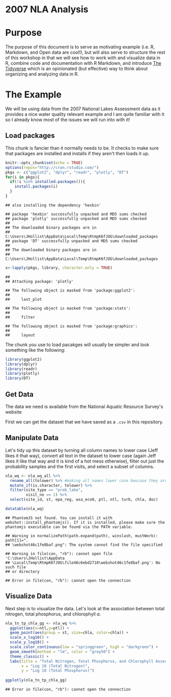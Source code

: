 # 2007 NLA Analysis

# Purpose

The purpose of this document is to serve as motivating example (i.e. R, Markdown, and Open data are cool!), but will also serve to structure the rest of this workshop in that we will see how to work with and visualize data in R, combine code and documentation with R Markdown, and introduce [The Tidyverse](https://tidyverse.org) which is an opinionated (but effective) way to think about organizing and analyzing data in R.

# The Example

We will be using data from the 2007 National Lakes Assessment data as it provides a nice water quality relevant example and I am quite familiar with it so I already know most of the issues we will run into with it! 

## Load packages

This chunk is fancier than it normally needs to be.  It checks to make sure that packages are installed and installs if they aren't then loads it up.


```r
knitr::opts_chunk$set(echo = TRUE)
options(repos="http://cran.rstudio.com/")
pkgs <- c("ggplot2", "dplyr", "readr", "plotly", "DT")
for(i in pkgs){
  if(!i %in% installed.packages()){
    install.packages(i)
  }
}
```

```
## also installing the dependency 'hexbin'
```

```
## package 'hexbin' successfully unpacked and MD5 sums checked
## package 'plotly' successfully unpacked and MD5 sums checked
## 
## The downloaded binary packages are in
## 	C:\Users\JHollist\AppData\Local\Temp\RtmpK6fJOG\downloaded_packages
## package 'DT' successfully unpacked and MD5 sums checked
## 
## The downloaded binary packages are in
## 	C:\Users\JHollist\AppData\Local\Temp\RtmpK6fJOG\downloaded_packages
```

```r
x<-lapply(pkgs, library, character.only = TRUE)
```

```
## 
## Attaching package: 'plotly'
```

```
## The following object is masked from 'package:ggplot2':
## 
##     last_plot
```

```
## The following object is masked from 'package:stats':
## 
##     filter
```

```
## The following object is masked from 'package:graphics':
## 
##     layout
```

The chunk you use to load pacakges will usually be simpler and look something like the following:   


```r
library(ggplot2)
library(dplyr)
library(readr)
library(plotly)
library(DT)
```

## Get Data 

The data we need is available from the National Aquatic Resource Survey's website

First we can get the dataset that we have saved as a `.csv` in this repository.



## Manipulate Data

Let's tidy up this dataset by turning all column names to lower case (Jeff likes it that way), convert all text in the dataset to lower case (again Jeff likes it like that way and it is kind of a hot mess otherwise), filter out just the probability samples and the first visits, and select a subset of columns.


```r
nla_wq <- nla_wq_all %>%
  rename_all(tolower) %>% #making all names lower case beucase they are a mess!
  mutate_if(is.character, tolower) %>%
  filter(site_type == "prob_lake",
         visit_no == 1) %>%
  select(site_id, st, epa_reg, wsa_eco9, ptl, ntl, turb, chla, doc)

datatable(nla_wq)
```

```
## PhantomJS not found. You can install it with webshot::install_phantomjs(). If it is installed, please make sure the phantomjs executable can be found via the PATH variable.
```

```
## Warning in normalizePath(path.expand(path), winslash, mustWork): path[1]=".
## \webshot46c1fe8baf.png": The system cannot find the file specified
```

```
## Warning in file(con, "rb"): cannot open file 'C:\Users\JHollist\AppData
## \Local\Temp\RtmpK6fJOG\file46c6ebd2710\webshot46c1fe8baf.png': No such file
## or directory
```

```
## Error in file(con, "rb"): cannot open the connection
```

## Visualize Data

Next step is to visualize the data.  Let's look at the association between total nitrogen, total phosphorus, and chlorophyll *a*.  


```r
nla_tn_tp_chla_gg <- nla_wq %>%
  ggplot(aes(x=ntl,y=ptl)) +
  geom_point(aes(group = st, size=chla, color=chla)) +
  scale_x_log10() +
  scale_y_log10() +
  scale_color_continuous(low = "springgreen", high = "darkgreen") +
  geom_smooth(method = "lm", color = "grey50") +
  theme_classic() +
  labs(title = "Total Nitrogen, Total Phosphorus, and Chlorophyll Associations",
       x = "Log 10 (Total Nitrogen)",
       y = "Log 10 (Total Phosphorus)")
  
ggplotly(nla_tn_tp_chla_gg)
```

```
## Error in file(con, "rb"): cannot open the connection
```


